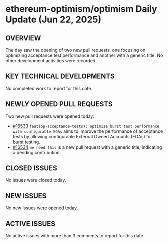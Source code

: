 # ethereum-optimism/optimism Daily Update (Jun 22, 2025)
## OVERVIEW 
The day saw the opening of two new pull requests, one focusing on optimizing acceptance test performance and another with a generic title. No other development activities were recorded.

## KEY TECHNICAL DEVELOPMENTS
No completed work to report for this date.

## NEWLY OPENED PULL REQUESTS
Two new pull requests were opened today:
*   [#16533](https://github.com/ethereum-optimism/optimism/pull/16533) `feat(op-acceptance-tests): optimize burst test performance with configurable EOAs` aims to improve the performance of acceptance tests by allowing configurable External Owned Accounts (EOAs) for burst testing.
*   [#16534](https://github.com/ethereum-optimism/optimism/pull/16534) `we need this` is a new pull request with a generic title, indicating a pending contribution.

## CLOSED ISSUES
No issues were closed today.

## NEW ISSUES
No new issues were opened today.

## ACTIVE ISSUES
No active issues with more than 3 comments to report for this date.